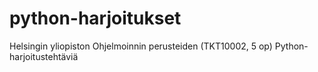 # python-harjoitukset
Helsingin yliopiston Ohjelmoinnin perusteiden (TKT10002, 5 op) Python-harjoitustehtäviä
